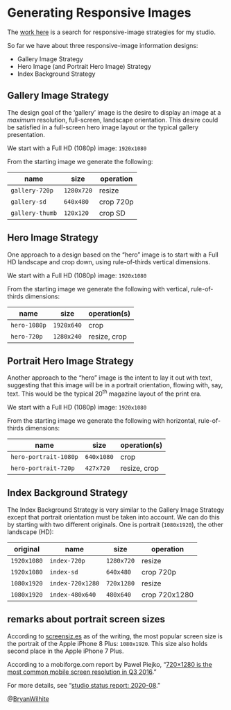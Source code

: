 # Generating Responsive Images

The [work here](https://github.com/BryanWilhite/jupyter-central/blob/master/wand-responsive-images/generating-responsive-images.ipynb) is a search for responsive-image strategies for my studio.

So far we have about three responsive-image information designs:

- Gallery Image Strategy
- Hero Image (and Portrait Hero Image) Strategy
- Index Background Strategy

## Gallery Image Strategy

The design goal of the ‘gallery’ image is the desire to display an image at a _maximum_ resolution, full-screen, landscape orientation. This desire could be satisfied in a full-screen hero image layout or the typical gallery presentation.

We start with a Full HD (1080p) image: `1920x1080`

From the starting image we generate the following:

| name | size | operation
|- |- |-
| `gallery-720p` | `1280x720` | resize
| `gallery-sd` | `640x480` | crop 720p
| `gallery-thumb` | `120x120` | crop SD

## Hero Image Strategy

One approach to a design based on the “hero” image is to start with a Full HD landscape and crop down, using rule-of-thirds vertical dimensions.

We start with a Full HD (1080p) image: `1920x1080`

From the starting image we generate the following with vertical, rule-of-thirds dimensions:

| name | size | operation(s)
|- |- |-
`hero-1080p` | `1920x640` | crop
`hero-720p` | `1280x240` | resize, crop

## Portrait Hero Image Strategy

Another approach to the “hero” image is the intent to lay it out with text, suggesting that this image will be in a portrait orientation, flowing with, say, text. This would be the typical 20<sup>th</sup> magazine layout of the print era.

We start with a Full HD (1080p) image: `1920x1080`

From the starting image we generate the following with horizontal, rule-of-thirds dimensions:

| name | size | operation(s)
|- |- |-
`hero-portrait-1080p` | `640x1080` | crop
`hero-portrait-720p` | `427x720` | resize, crop

## Index Background Strategy

The Index Background Strategy is very similar to the Gallery Image Strategy except that  portrait orientation must be taken into account. We can do this by starting with two different originals. One is portrait (`1080x1920`), the other landscape (HD):

| original | name | size | operation
|- |- |- |-
| `1920x1080` | `index-720p` | `1280x720` | resize
| `1920x1080` | `index-sd` | `640x480` | crop 720p
| `1080x1920` | `index-720x1280` | `720x1280` | resize
| `1080x1920` | `index-480x640` | `480x640` | crop 720x1280

## remarks about portrait screen sizes

According to [screensiz.es](https://screensiz.es/) as of the writing, the most popular screen size is the portrait of the Apple iPhone 8 Plus: `1080x1920`. This size also holds second place in the Apple iPhone 7 Plus.

According to a mobiforge.com report by Pawel Piejko, “[720×1280 is the most common mobile screen resolution in Q3 2016](https://mobiforge.com/news-comment/720x1280-is-the-most-common-mobile-screen-resolution-in-q3-2016-new-report).”

For more details, see “[studio status report: 2020-08](http://songhayblog.azurewebsites.net/entry/2020-08-30-studio-status-report-2020-08/).”

@[BryanWilhite](https://twitter.com/BryanWilhite)
